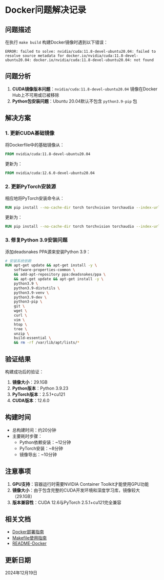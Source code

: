# Docker问题解决记录

## 问题描述

在执行 `make build` 构建Docker镜像时遇到以下错误：

```
ERROR: failed to solve: nvidia/cuda:11.8-devel-ubuntu20.04: failed to resolve source metadata for docker.io/nvidia/cuda:11.8-devel-ubuntu20.04: docker.io/nvidia/cuda:11.8-devel-ubuntu20.04: not found
```

## 问题分析

1. **CUDA镜像版本问题**：`nvidia/cuda:11.8-devel-ubuntu20.04` 镜像在Docker Hub上不可用或已被移除
2. **Python包安装问题**：Ubuntu 20.04默认不包含 `python3.9-pip` 包

## 解决方案

### 1. 更新CUDA基础镜像

将Dockerfile中的基础镜像从：
```dockerfile
FROM nvidia/cuda:11.8-devel-ubuntu20.04
```

更新为：
```dockerfile
FROM nvidia/cuda:12.6.0-devel-ubuntu20.04
```

### 2. 更新PyTorch安装源

相应地将PyTorch安装命令从：
```dockerfile
RUN pip install --no-cache-dir torch torchvision torchaudio --index-url https://download.pytorch.org/whl/cu118
```

更新为：
```dockerfile
RUN pip install --no-cache-dir torch torchvision torchaudio --index-url https://download.pytorch.org/whl/cu121
```

### 3. 修复Python 3.9安装问题

添加deadsnakes PPA源来安装Python 3.9：
```dockerfile
# 安装系统依赖
RUN apt-get update && apt-get install -y \
    software-properties-common \
    && add-apt-repository ppa:deadsnakes/ppa \
    && apt-get update && apt-get install -y \
    python3.9 \
    python3.9-distutils \
    python3.9-venv \
    python3.9-dev \
    python3-pip \
    git \
    wget \
    curl \
    vim \
    htop \
    tree \
    unzip \
    build-essential \
    && rm -rf /var/lib/apt/lists/*
```

## 验证结果

构建成功后的验证：

1. **镜像大小**：29.1GB
2. **Python版本**：Python 3.9.23
3. **PyTorch版本**：2.5.1+cu121
4. **CUDA版本**：12.6.0

## 构建时间

- 总构建时间：约20分钟
- 主要耗时步骤：
  - Python依赖安装：~12分钟
  - PyTorch安装：~8分钟
  - 镜像导出：~10分钟

## 注意事项

1. **GPU支持**：容器运行时需要NVIDIA Container Toolkit才能使用GPU功能
2. **镜像大小**：由于包含完整的CUDA开发环境和深度学习库，镜像较大（29.1GB）
3. **版本兼容性**：CUDA 12.6与PyTorch 2.5.1+cu121完全兼容

## 相关文档

- [Docker部署指南](./Docker部署指南.md)
- [Makefile使用指南](./Makefile使用指南.md)
- [README-Docker](../README-Docker.md)

## 更新日期

2024年12月19日